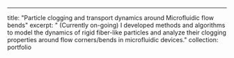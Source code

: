 ---
title: "Particle clogging and transport dynamics around Microfluidic flow bends"
excerpt: " (Currently on-going) I developed methods and algorithms to model the dynamics of rigid fiber-like particles and analyze their clogging properties around flow corners/bends in microfluidic devices."
collection: portfolio
